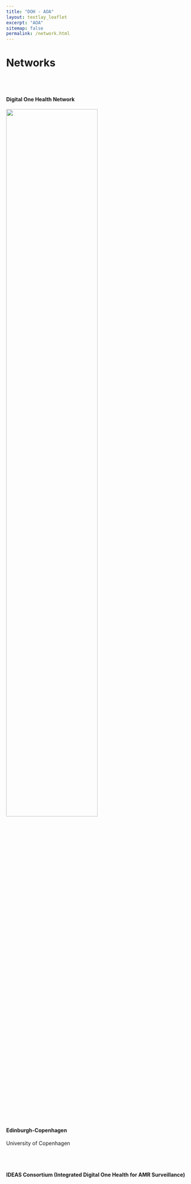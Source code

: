 ```yaml
---
title: "DOH - AOA"
layout: textlay_leaflet
excerpt: "AOA"
sitemap: false
permalink: /network.html
---
```


# Networks
<br>
<br>

#### Digital One Health Network
<img src="{{ site.url }}{{ site.baseurl }}/images/DOHNetwork.jpg" width="70%" >

#### Edinburgh-Copenhagen 

University of Copenhagen

<br>
<br>

#### IDEAS Consortium (Integrated Digital One Health for AMR Surveillance)

<div class="leaflet html-widget html-fill-item-overflow-hidden html-fill-item" id="htmlwidget-2aa400a1dd23ae31439d" style="width:80%;height:480px;"></div>
<script type="application/json" data-for="htmlwidget-2aa400a1dd23ae31439d">{"x":{"options":{"crs":{"crsClass":"L.CRS.EPSG3857","code":null,"proj4def":null,"projectedBounds":null,"options":{}}},"calls":[{"method":"addTiles","args":["https://{s}.tile.openstreetmap.org/{z}/{x}/{y}.png",null,null,{"minZoom":0,"maxZoom":18,"tileSize":256,"subdomains":"abc","errorTileUrl":"","tms":false,"noWrap":false,"zoomOffset":0,"zoomReverse":false,"opacity":1,"zIndex":1,"detectRetina":false,"attribution":"&copy; <a href=\"https://openstreetmap.org\">OpenStreetMap<\/a> contributors, <a href=\"https://creativecommons.org/licenses/by-sa/2.0/\">CC-BY-SA<\/a>"}]},{"method":"addMarkers","args":[[0.342863864946231,55.8658521898237,45.4590412629385,6.18000353648616,45.7533311676727,55.787384347533],[32.5763504050183,-3.19858932048862,9.19496993836112,1.21187566336525,4.827922065655,12.5193608387315],null,null,null,{"interactive":true,"draggable":false,"keyboard":true,"title":"","alt":"","zIndexOffset":0,"opacity":1,"riseOnHover":false,"riseOffset":250},["Makerere University Biomedical Research Centre (MakBRC),<br>Bodastage Solutions,<br>Central Public Health Laboratories (CPHL),<br>National Animal Disease Diagnostics and Epidemiology Centre (NADDEC), &<br>the Ministry of Water and Environment (MWE)","The Roslin Institute, University of Edinburgh","Fondazione IRCCS Ca’ Granda Ospedale Maggiore Policlinico &<br>Fondazione Istituto Nazionale Genetica Molecolare-INGM","Université de Lomé","Fondation Mérieux","Danmarks Tekniske Universitet"],null,null,null,null,{"interactive":false,"permanent":false,"direction":"auto","opacity":1,"offset":[0,0],"textsize":"10px","textOnly":false,"className":"","sticky":true},null]}],"limits":{"lat":[0.342863864946231,55.8658521898237],"lng":[-3.19858932048862,32.5763504050183]}},"evals":[],"jsHooks":[]}</script>

<!-- instructions from
https://dieghernan.github.io/201905_Leaflet_R_Jekyll/#the-githubjekyll-part -->

<br>
<br>
<br>